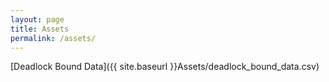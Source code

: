 ```yaml
---
layout: page
title: Assets
permalink: /assets/
---
```



[Deadlock Bound Data]({{ site.baseurl }}Assets/deadlock_bound_data.csv)
